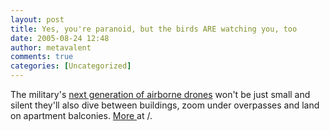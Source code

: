 ```yaml
---
layout: post
title: Yes, you're paranoid, but the birds ARE watching you, too
date: 2005-08-24 12:48
author: metavalent
comments: true
categories: [Uncategorized]
---
```

The military's <a href="http://news.ufl.edu/2005/08/23/morphing-planes/">next generation of airborne drones</a> won't be just small and silent they'll also dive between buildings, zoom under overpasses and land on apartment balconies.  <a href="http://hardware.slashdot.org/article.pl?sid=05/08/24/1610253">More </a>at /.
